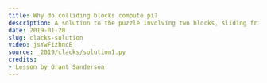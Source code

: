 ```yaml
---
title: Why do colliding blocks compute pi?
description: A solution to the puzzle involving two blocks, sliding fricionlessly, where the number of collisions mysteriously computes pi
date: 2019-01-20
slug: clacks-solution
video: jsYwFizhncE
source: _2019/clacks/solution1.py
credits:
- Lesson by Grant Sanderson
---
```


